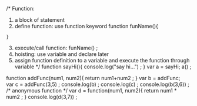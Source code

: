 /*
  Function:
  1) a block of statement 
  2) define function: use function keyword
    function funName(){
    
    }
  3) execute/call function: 
  funName() ;
  4) hoisting: use variable and declare later
  5) assign function definition to a variable and execute the function through variable
*/
function sayHi(){
  console.log("say hi...") ; 
}
var a = sayHi;
a() ; 

function addFunc(num1, num2){
  return num1+num2 ; 
}
var b = addFunc;  
var c = addFunc(3,5) ; 
console.log(b) ; 
console.log(c) ; 
console.log(b(3,6)) ; 
/* anonymous function */
var d = function(num1, num2){
  return num1 * num2 ; 
}
console.log(d(3,7)) ; 

















